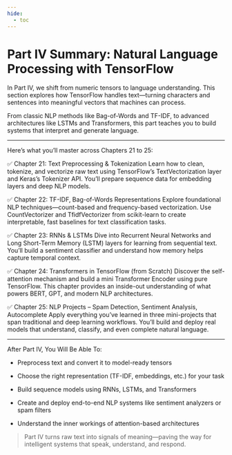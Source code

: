```yaml
---
hide:
  - toc
---
```


# Part IV Summary: Natural Language Processing with TensorFlow

In Part IV, we shift from numeric tensors to language understanding. This section explores how TensorFlow handles text—turning characters and sentences into meaningful vectors that machines can process.

From classic NLP methods like Bag-of-Words and TF-IDF, to advanced architectures like LSTMs and Transformers, this part teaches you to build systems that interpret and generate language.

---

Here’s what you’ll master across Chapters 21 to 25:

✅ Chapter 21: Text Preprocessing & Tokenization
Learn how to clean, tokenize, and vectorize raw text using TensorFlow’s TextVectorization layer and Keras’s Tokenizer API. You’ll prepare sequence data for embedding layers and deep NLP models.

✅ Chapter 22: TF-IDF, Bag-of-Words Representations
Explore foundational NLP techniques—count-based and frequency-based vectorization. Use CountVectorizer and TfidfVectorizer from scikit-learn to create interpretable, fast baselines for text classification tasks.

✅ Chapter 23: RNNs & LSTMs
Dive into Recurrent Neural Networks and Long Short-Term Memory (LSTM) layers for learning from sequential text. You’ll build a sentiment classifier and understand how memory helps capture temporal context.

✅ Chapter 24: Transformers in TensorFlow (from Scratch)
Discover the self-attention mechanism and build a mini Transformer Encoder using pure TensorFlow. This chapter provides an inside-out understanding of what powers BERT, GPT, and modern NLP architectures.

✅ Chapter 25: NLP Projects – Spam Detection, Sentiment Analysis, Autocomplete
Apply everything you’ve learned in three mini-projects that span traditional and deep learning workflows. You’ll build and deploy real models that understand, classify, and even complete natural language.

---

After Part IV, You Will Be Able To:

- Preprocess text and convert it to model-ready tensors

- Choose the right representation (TF-IDF, embeddings, etc.) for your task

- Build sequence models using RNNs, LSTMs, and Transformers

- Create and deploy end-to-end NLP systems like sentiment analyzers or spam filters

- Understand the inner workings of attention-based architectures

> Part IV turns raw text into signals of meaning—paving the way for intelligent systems that speak, understand, and respond.